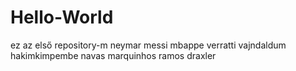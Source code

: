 # Hello-World
ez az első repository-m
neymar
messi
mbappe
verratti
vajndaldum
hakimkimpembe
navas
marquinhos
ramos
draxler
